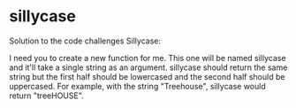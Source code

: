 # sillycase
Solution to the code challenges Sillycase:

I need you to create a new function for me. This one will be named sillycase and it'll take a single string as an argument.
sillycase should return the same string but the first half should be lowercased and the second half should be uppercased.
For example, with the string "Treehouse", sillycase would return "treeHOUSE".
